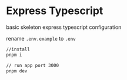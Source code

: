 # Express Typescript

basic skeleton express typescript configuration

rename `.env.example` to `.env`

```bash
//install
pnpm i

// run app port 3000
pnpm dev
```